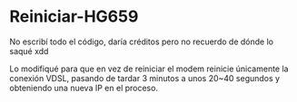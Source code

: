 # Reiniciar-HG659

No escribí todo el código, daría créditos pero no recuerdo de dónde lo saqué xdd

Lo modifiqué para que en vez de reiniciar el modem reinicie únicamente la conexión VDSL, pasando de tardar 3 minutos a unos 20~40 segundos y obteniendo una nueva IP en el proceso.
